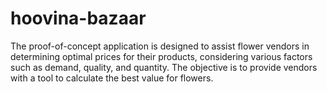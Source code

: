 # hoovina-bazaar
The proof-of-concept application is designed to assist flower vendors in determining optimal prices for their products, considering various factors such as demand, quality, and quantity. The objective is to provide vendors with a tool to calculate the best value for flowers. 
